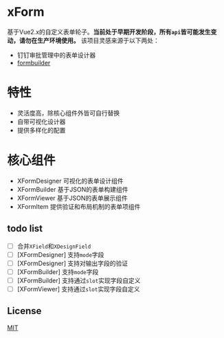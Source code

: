 # xForm
基于Vue2.x的自定义表单轮子。**当前处于早期开发阶段，所有`api`皆可能发生变动，请勿在生产环境使用。** 该项目灵感来源于以下两处：
- 钉钉审批管理中的表单设计器
- [formbuilder](https://github.com/dobtco/formbuilder)

# 特性
- 灵活度高，除核心组件外皆可自行替换
- 自带可视化设计器
- 提供多样化的配置

# 核心组件
- XFormDesigner   可视化的表单设计组件
- XFormBuilder    基于JSON的表单构建组件
- XFormViewer     基于JSON的表单展示组件
- XFormItem       提供验证和布局机制的表单项组件

## todo list
- [ ] 合并`XField`和`XDesignField`
- [ ] [XFormDesigner] 支持`mode`字段
- [ ] [XFormDesigner] 支持对输出字段的验证
- [ ] [XFormBuilder] 支持`mode`字段
- [ ] [XFormBuilder] 支持通过`slot`实现字段自定义
- [ ] [XFormViewer] 支持通过`slot`实现字段自定义

## License
[MIT](LICENSE)